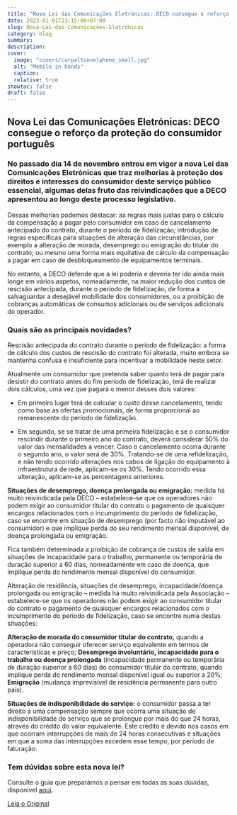 ```yaml
---
title: "Nova Lei das Comunicações Eletrónicas: DECO consegue o reforço da proteção do consumidor português"
date: 2023-01-01T23:15:00+07:00
slug: Nova-Lei-das-Comunicações-Eletrónicas
category: blog 
summary:
description: 
cover:
  image: "covers/carpaltunnelphone_small.jpg"
  alt: "Mobile in hands"
  caption: 
  relative: true
showtoc: false
draft: false
---
```



## Nova Lei das Comunicações Eletrónicas: DECO consegue o reforço da proteção do consumidor português

### No passado dia 14 de novembro entrou em vigor a nova Lei das Comunicações Eletrónicas que traz melhorias à proteção dos direitos e interesses do consumidor deste serviço público essencial, algumas delas fruto das reivindicações que a DECO apresentou ao longo deste processo legislativo.
 

Dessas melhorias podemos destacar: as regras mais justas para o cálculo da compensação a pagar pelo consumidor em caso de cancelamento antecipado do contrato, durante o período de fidelização; introdução de regras específicas para situações de alteração das circunstâncias, por exemplo a alteração de morada, desemprego ou emigração do titular do contrato; ou mesmo uma forma mais equitativa de cálculo da compensação a pagar em caso de desbloqueamento de equipamentos terminais.

 

No entanto, a DECO defende que a lei poderia e deveria ter ido ainda mais longe em vários aspetos, nomeadamente, na maior redução dos custos de rescisão antecipada, durante o período de fidelização, de forma a salvaguardar a desejável mobilidade dos consumidores, ou a proibição de cobranças automáticas de consumos adicionais ou de serviços adicionais do operador.

 

### Quais são as principais novidades?

Rescisão antecipada do contrato durante o período de fidelização: a forma de cálculo dos custos de rescisão do contrato foi alterada, muito embora se mantenha confusa e insuficiente para incentivar a mobilidade neste setor.

 

Atualmente um consumidor que pretenda saber quanto terá de pagar para desistir do contrato antes do fim período de fidelização, terá de realizar dois cálculos, uma vez que pagará o menor desses dois valores:

- Em primeiro lugar terá de calcular o custo desse cancelamento, tendo como base as ofertas promocionais, de forma proporcional ao remanescente do período de fidelização.

- Em segundo, se se tratar de uma primeira fidelização e se o consumidor rescindir durante o primeiro ano do contrato, deverá considerar 50% do valor das mensalidades a vencer. Caso o cancelamento ocorra durante o segundo ano, o valor será de 30%. Tratando-se de uma refidelização, e não tendo ocorrido alterações nos cabos de ligação do equipamento à infraestrutura de rede, aplicam-se os 30%. Tendo ocorrido essa alteração, aplicam-se as percentagens anteriores.
 

**Situações de desemprego, doença prolongada ou emigração:** medida há muito reivindicada pela DECO –  estabelece-se que os operadores não podem exigir ao consumidor titular do contrato o pagamento de quaisquer encargos relacionados com o incumprimento do período de fidelização, caso se  encontre em situação de desemprego (por facto não imputável ao consumidor) e que implique perda do seu rendimento mensal disponível, de doença prolongada ou emigração.

 

Fica também determinada a proibição de cobrança de custos de saída em situações de incapacidade para o trabalho, permanente ou temporária de duração superior a 60 dias, nomeadamente em caso de doença, que implique perda do rendimento mensal disponível do consumidor.

 

Alteração de residência, situações de desemprego, incapacidade/doença prolongada ou emigração – medida há muito reivindicada pela Associação – estabelece-se que os operadores não podem exigir ao consumidor titular do contrato o pagamento de quaisquer encargos relacionados com o incumprimento do período de fidelização, caso se encontre numa destas situações:

 

**Alteração de morada do consumidor titular do contrato**, quando a operadora não conseguir oferecer serviço equivalente em termos de características e preço;
**Desemprego involuntário, incapacidade para o trabalho ou doença prolongada** (incapacidade permanente ou temporária de duração superior a 60 dias) do consumidor titular do contrato, quando implique perda do rendimento mensal disponível igual ou superior a 20%;
**Emigração** (mudança imprevisível de residência permanente para outro país).


**Situações de indisponibilidade do serviço:** o consumidor passa a ter direito a uma compensação sempre que ocorra uma situação de indisponibilidade do serviço que se prolongue por mais do que 24 horas, através do crédito do valor equivalente. Este crédito é devido nos casos em que ocorram interrupções de mais de 24 horas consecutivas e situações em que a soma das interrupções excedem esse tempo, por período de faturação.

### Tem dúvidas sobre esta nova lei?
Consulte o guia que preparámos a pensar em todas as suas dúvidas, disponível [aqui](https://deco.pt/?post_type=bfd_download&p=98428).

[Leia o Original](https://deco.pt/comunicacoes-electronicas/nova-lei-das-comunicacoes-eletronicas-deco-consegue-o-reforco-da-protecao-do-consumidor-portugues/)